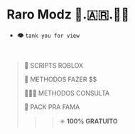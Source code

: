 # Raro Modz 🐀.🇦🇷.🥷🏼

- __👁️__ `tank you for view`

<br>

> 📜 SCRIPTS ROBLOX
>
> 💸 METHODOS FAZER $$
>
> 🕵🏼‍♂️ METHODOS CONSULTA
>
> 🚀 PACK PRA FAMA
>>>✳️ **100% GRATUITO**